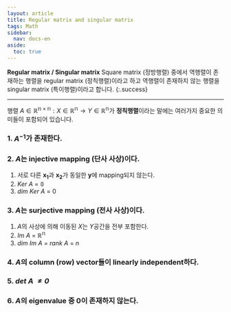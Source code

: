 ```yaml
---
layout: article
title: Regular matrix and singular matrix
tags: Math
sidebar:
  nav: docs-en
aside:
  toc: true
---
```


**Regular matrix / Singular matrix**
Square matrix (정방행렬) 중에서 역행렬이 존재하는 행렬을 regular matrix (정칙행렬)이라고 하고 역행렬이 존재하지 않는 행렬을 singular matrix (특이행렬)이라고 합니다.
{:.success}

<!--more-->

---

행렬 $A \in \mathbb{R^{n \times n}}: X \in \mathbb{R^n} → Y \in \mathbb{R^n}$가 **정칙행렬**이라는 말에는 여러가지 중요한 의미들이 포함되어 있습니다.

### 1. $A^{-1}$가 존재한다.
### 2. $A$는 injective mapping (단사 사상)이다.
1) 서로 다른 $\mathbf{x_1}$과 $\mathbf{x_2}$가 동일한 $\mathbf{y}$에 mapping되지 않는다.
2) *Ker A* = $\mathbb{0}$
3) *dim Ker A* = $0$
### 3. $A$는 surjective mapping (전사 사상)이다.
1) $A$의 사상에 의해 이동된 $X$는 $Y$공간을 전부 포함한다.
2) *Im A* = $\mathbb{R^n}$
3) *dim Im A = rank A* = $n$
### 4. $A$의 column (row) vector들이 linearly independent하다.
### 5. *det A $\neq 0$*
### 6. $A$의 eigenvalue 중 $0$이 존재하지 않는다.
